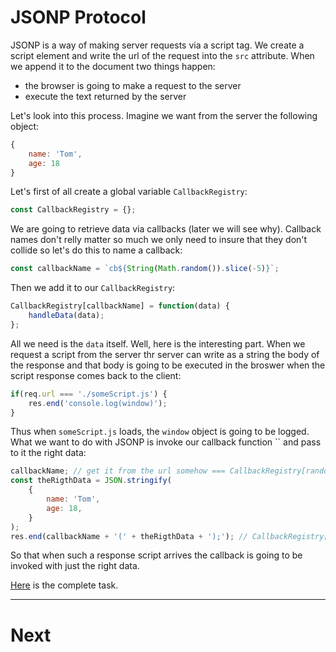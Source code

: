 # JSONP Protocol

JSONP is a way of making server requests via a script tag. We create a script element and write the url of the
request into the `src` attribute. When we append it to the document two things happen:

- the browser is going to make a request to the server
- execute the text returned by the server

Let's look into this process. Imagine we want from the server the following object:
```javascript
{
    name: 'Tom',
    age: 18
}
```

Let's first of all create a global variable `CallbackRegistry`:
```javascript
const CallbackRegistry = {};
```

We are going to retrieve data via callbacks (later we will see why). Callback names don't relly matter so much
we only need to insure that they don't collide so let's do this to name a callback:
```javascript
const callbackName = `cb${String(Math.random()).slice(-5)}`;
```

Then we add it to our `CallbackRegistry`:
```javascript
CallbackRegistry[callbackName] = function(data) {
    handleData(data);
};
```

All we need is the `data` itself. Well, here is the interesting part. When we request a script from the server
thr server can write as a string the body of the response and that body is going to be executed in the broswer
when the script response comes back to the client:
```javascript
if(req.url === './someScript.js') {
    res.end('console.log(window)');
}
```

Thus when `someScript.js` loads, the `window` object is going to be logged. What we want to do with JSONP is 
invoke our callback function `` and pass to it the right data:
```javascript
callbackName; // get it from the url somehow === CallbackRegistry[randomId]
const theRigthData = JSON.stringify(
    {
        name: 'Tom',
        age: 18,
    }
);
res.end(callbackName + '(' + theRigthData + ');'); // CallbackRegistry[randomId]({"name":"Tom","age":18});
```

So that when such a response script arrives the callback is going to be invoked with just the right data.

[Here](./code-1/) is the complete task.

---

# Next